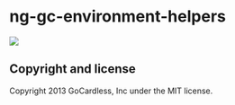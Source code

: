 # ng-gc-environment-helpers

![](https://circleci.com/gh/gocardless-ng/ng-gc-environment-helpers.png?circle-token=:circle-token)

## Copyright and license

Copyright 2013 GoCardless, Inc under the MIT license.
